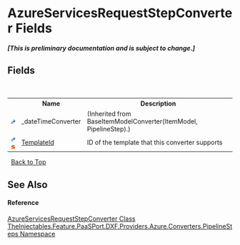 # AzureServicesRequestStepConverter Fields
 _**\[This is preliminary documentation and is subject to change.\]**_


## Fields
&nbsp;<table><tr><th></th><th>Name</th><th>Description</th></tr><tr><td>![Private field](media/privfield.gif "Private field")</td><td>_dateTimeConverter</td><td> (Inherited from BaseItemModelConverter(ItemModel, PipelineStep).)</td></tr><tr><td>![Private field](media/privfield.gif "Private field")![Static member](media/static.gif "Static member")</td><td><a href="b9954d00-55ba-379e-4597-14658489f7a9">TemplateId</a></td><td>
ID of the template that this converter supports</td></tr></table>&nbsp;
<a href="#azureservicesrequeststepconverter-fields">Back to Top</a>

## See Also


#### Reference
<a href="7668002e-1c32-43a5-c651-c68473abdaa0">AzureServicesRequestStepConverter Class</a><br /><a href="e5f6a33e-cf3a-aa84-8c0f-6d7a1a041f68">TheInjectables.Feature.PaaSPort.DXF.Providers.Azure.Converters.PipelineSteps Namespace</a><br />